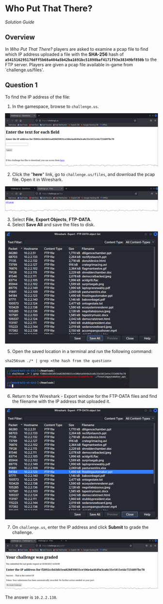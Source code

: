 # Who Put That There?

*Solution Guide*

## Overview

In *Who Put That There?* players are asked to examine a pcap file to find which IP address uploaded a file with the **SHA-256** hash of
**`a541516295176dff5b68a404a5b42ba1691bc51898baf4171f93e38349bf850b`** to the FTP server.  Players are given a pcap file available in-game from `challenge.us/files'.

## Question 1

To find the IP address of the file:

1. In the gamespace, browse to `challenge.us`.

![](./img/c61-img1.1.png)

2. Click the "**here**" link, go to `challenge.us/files`, and download the pcap file. Open it in Wireshark.

![](./img/c61-img2.1.png)

3. Select **File**, **Export Objects**, **FTP-DATA**.
4. Select **Save All** and save the files to disk.

![](./img/c61-img3.png)

5. Open the saved location in a terminal and run the following command:

```
sha256sum ./* | grep <the hash from the question>
```
![](./img/c61-img4.png)

6. Return to the Wireshark - Export window for the FTP-DATA files and find the filename with the IP address that uploaded it.

![](./img/c61-img5.png)

7. On `challenge.us`, enter the IP address and click **Submit** to grade the challenge.

![](./img/c61-img6.1.png)

The answer is `10.2.2.138`.

